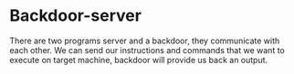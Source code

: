 # Backdoor-server
There are two programs server and a backdoor, they communicate with each other. We can send our instructions and commands that we want to execute on target machine, backdoor will provide us back an output.
